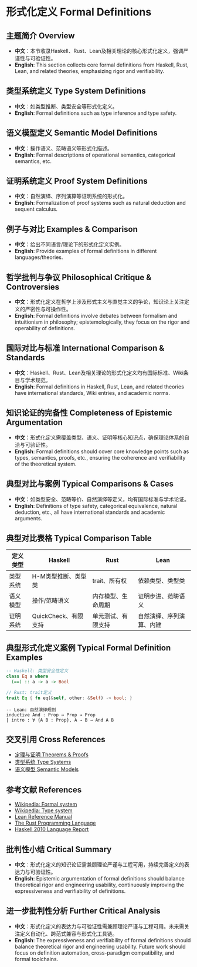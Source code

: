 # 形式化定义 Formal Definitions

## 主题简介 Overview

- **中文**：本节收录Haskell、Rust、Lean及相关理论的核心形式化定义，强调严谨性与可验证性。
- **English**: This section collects core formal definitions from Haskell, Rust, Lean, and related theories, emphasizing rigor and verifiability.

## 类型系统定义 Type System Definitions

- **中文**：如类型推断、类型安全等形式化定义。
- **English**: Formal definitions such as type inference and type safety.

## 语义模型定义 Semantic Model Definitions

- **中文**：操作语义、范畴语义等形式化描述。
- **English**: Formal descriptions of operational semantics, categorical semantics, etc.

## 证明系统定义 Proof System Definitions

- **中文**：自然演绎、序列演算等证明系统的形式化。
- **English**: Formalization of proof systems such as natural deduction and sequent calculus.

## 例子与对比 Examples & Comparison

- **中文**：给出不同语言/理论下的形式化定义实例。
- **English**: Provide examples of formal definitions in different languages/theories.

## 哲学批判与争议 Philosophical Critique & Controversies

- **中文**：形式化定义在哲学上涉及形式主义与直觉主义的争论，知识论上关注定义的严密性与可操作性。
- **English**: Formal definitions involve debates between formalism and intuitionism in philosophy; epistemologically, they focus on the rigor and operability of definitions.

## 国际对比与标准 International Comparison & Standards

- **中文**：Haskell、Rust、Lean及相关理论的形式化定义均有国际标准、Wiki条目与学术规范。
- **English**: Formal definitions in Haskell, Rust, Lean, and related theories have international standards, Wiki entries, and academic norms.

## 知识论证的完备性 Completeness of Epistemic Argumentation

- **中文**：形式化定义需覆盖类型、语义、证明等核心知识点，确保理论体系的自洽与可验证性。
- **English**: Formal definitions should cover core knowledge points such as types, semantics, proofs, etc., ensuring the coherence and verifiability of the theoretical system.

## 典型对比与案例 Typical Comparisons & Cases

- **中文**：如类型安全、范畴等价、自然演绎等定义，均有国际标准与学术论证。
- **English**: Definitions of type safety, categorical equivalence, natural deduction, etc., all have international standards and academic arguments.

## 典型对比表格 Typical Comparison Table

| 定义类型 | Haskell | Rust | Lean |
|----------|---------|------|------|
| 类型系统 | H-M类型推断、类型类 | trait、所有权 | 依赖类型、类型类 |
| 语义模型 | 操作/范畴语义 | 内存模型、生命周期 | 证明步进、范畴语义 |
| 证明系统 | QuickCheck、有限支持 | 单元测试、有限支持 | 自然演绎、序列演算、内建 |

## 典型形式化定义案例 Typical Formal Definition Examples

```haskell
-- Haskell: 类型安全性定义
class Eq a where
  (==) :: a -> a -> Bool
```

```rust
// Rust: trait定义
trait Eq { fn eq(&self, other: &Self) -> bool; }
```

```lean
-- Lean: 自然演绎规则
inductive And : Prop → Prop → Prop
| intro : ∀ {A B : Prop}, A → B → And A B
```

## 交叉引用 Cross References

- [定理与证明 Theorems & Proofs](../Theorems_Proofs/README.md)
- [类型系统 Type Systems](../TypeSystems/README.md)
- [语义模型 Semantic Models](../SemanticModels/README.md)

## 参考文献 References

- [Wikipedia: Formal system](https://en.wikipedia.org/wiki/Formal_system)
- [Wikipedia: Type system](https://en.wikipedia.org/wiki/Type_system)
- [Lean Reference Manual](https://leanprover.github.io/reference/)
- [The Rust Programming Language](https://doc.rust-lang.org/book/)
- [Haskell 2010 Language Report](https://www.haskell.org/onlinereport/haskell2010/)

## 批判性小结 Critical Summary

- **中文**：形式化定义的知识论证需兼顾理论严谨与工程可用，持续完善定义的表达力与可验证性。
- **English**: Epistemic argumentation of formal definitions should balance theoretical rigor and engineering usability, continuously improving the expressiveness and verifiability of definitions.

## 进一步批判性分析 Further Critical Analysis

- **中文**：形式化定义的表达力与可验证性需兼顾理论严谨与工程可用。未来需关注定义自动化、跨范式兼容与形式化工具链。
- **English**: The expressiveness and verifiability of formal definitions should balance theoretical rigor and engineering usability. Future work should focus on definition automation, cross-paradigm compatibility, and formal toolchains.
